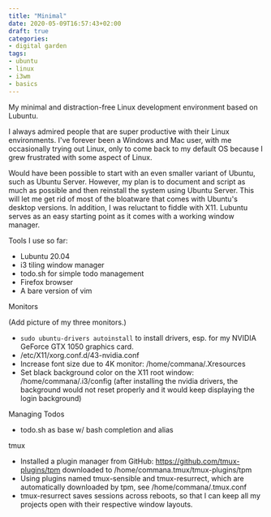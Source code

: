 ```yaml
---
title: "Minimal"
date: 2020-05-09T16:57:43+02:00
draft: true
categories:
- digital garden
tags:
- ubuntu
- linux
- i3wm
- basics
---
```


My minimal and distraction-free Linux development environment based on Lubuntu.

I always admired people that are super productive with their Linux environments. I've forever been a Windows and Mac user, with me occasionally trying out Linux, only to come back to my default OS because I grew frustrated with some aspect of Linux.

Would have been possible to start with an even smaller variant of Ubuntu, such as Ubuntu Server. However, my plan is to document and script as much as possible and then reinstall the system using Ubuntu Server. This will let me get rid of most of the bloatware that comes with Ubuntu's desktop versions. In addition, I was reluctant to fiddle with X11. Lubuntu serves as an easy starting point as it comes with a working window manager.

Tools I use so far:

- Lubuntu 20.04
- i3 tiling window manager
- todo.sh for simple todo management
- Firefox browser
- A bare version of vim

Monitors

(Add picture of my three monitors.)

- `sudo ubuntu-drivers autoinstall` to install drivers, esp. for my NVIDIA GeForce GTX 1050 graphics card.
- /etc/X11/xorg.conf.d/43-nvidia.conf
- Increase font size due to 4K monitor: /home/commana/.Xresources
- Set black background color on the X11 root window: /home/commana/.i3/config (after installing the nvidia drivers, the background would not reset properly and it would keep displaying the login background)

Managing Todos

- todo.sh as base w/ bash completion and alias

tmux

- Installed a plugin manager from GitHub: https://github.com/tmux-plugins/tpm downloaded to /home/commana.tmux/tmux-plugins/tpm
- Using plugins named tmux-sensible and tmux-resurrect, which are automatically downloaded by tpm, see /home/commana/.tmux.conf
- tmux-resurrect saves sessions across reboots, so that I can keep all my projects open with their respective window layouts.


